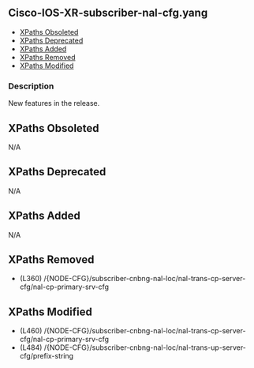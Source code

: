 ## Cisco-IOS-XR-subscriber-nal-cfg.yang

- [XPaths Obsoleted](#xpaths-obsoleted)
- [XPaths Deprecated](#xpaths-deprecated)
- [XPaths Added](#xpaths-added)
- [XPaths Removed](#xpaths-removed)
- [XPaths Modified](#xpaths-modified)

### Description

New features in the release.

## XPaths Obsoleted

N/A

## XPaths Deprecated

N/A

## XPaths Added

N/A

## XPaths Removed

- (L360)	/{NODE-CFG}/subscriber-cnbng-nal-loc/nal-trans-cp-server-cfg/nal-cp-primary-srv-cfg

## XPaths Modified

- (L460)	/{NODE-CFG}/subscriber-cnbng-nal-loc/nal-trans-cp-server-cfg/nal-cp-primary-srv-cfg
- (L484)	/{NODE-CFG}/subscriber-cnbng-nal-loc/nal-trans-up-server-cfg/prefix-string

